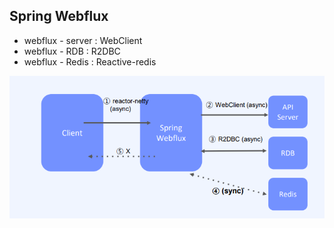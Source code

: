 ## Spring Webflux

+ webflux - server : WebClient
+ webflux - RDB : R2DBC
+ webflux - Redis : Reactive-redis

![image](src/main/resources/static/images/reactive-redis.png)